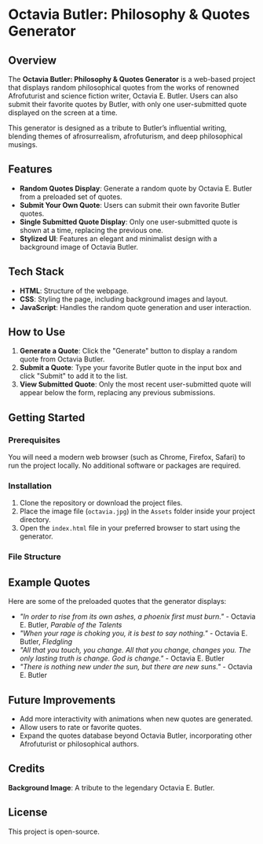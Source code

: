 # Octavia Butler: Philosophy & Quotes Generator

## Overview
The **Octavia Butler: Philosophy & Quotes Generator** is a web-based project that displays random philosophical quotes from the works of renowned Afrofuturist and science fiction writer, Octavia E. Butler. Users can also submit their favorite quotes by Butler, with only one user-submitted quote displayed on the screen at a time.

This generator is designed as a tribute to Butler’s influential writing, blending themes of afrosurrealism, afrofuturism, and deep philosophical musings.

## Features
- **Random Quotes Display**: Generate a random quote by Octavia E. Butler from a preloaded set of quotes.
- **Submit Your Own Quote**: Users can submit their own favorite Butler quotes.
- **Single Submitted Quote Display**: Only one user-submitted quote is shown at a time, replacing the previous one.
- **Stylized UI**: Features an elegant and minimalist design with a background image of Octavia Butler.

## Tech Stack
- **HTML**: Structure of the webpage.
- **CSS**: Styling the page, including background images and layout.
- **JavaScript**: Handles the random quote generation and user interaction.

## How to Use
1. **Generate a Quote**: Click the "Generate" button to display a random quote from Octavia Butler.
2. **Submit a Quote**: Type your favorite Butler quote in the input box and click "Submit" to add it to the list.
3. **View Submitted Quote**: Only the most recent user-submitted quote will appear below the form, replacing any previous submissions.

## Getting Started
### Prerequisites
You will need a modern web browser (such as Chrome, Firefox, Safari) to run the project locally. No additional software or packages are required.

### Installation
1. Clone the repository or download the project files.
2. Place the image file (`octavia.jpg`) in the `Assets` folder inside your project directory.
3. Open the `index.html` file in your preferred browser to start using the generator.

### File Structure

## Example Quotes
Here are some of the preloaded quotes that the generator displays:
- *"In order to rise from its own ashes, a phoenix first must burn."* - Octavia E. Butler, _Parable of the Talents_
- *"When your rage is choking you, it is best to say nothing."* - Octavia E. Butler, _Fledgling_
- *"All that you touch, you change. All that you change, changes you. The only lasting truth is change. God is change."* - Octavia E. Butler
- *"There is nothing new under the sun, but there are new suns."* - Octavia E. Butler

## Future Improvements
- Add more interactivity with animations when new quotes are generated.
- Allow users to rate or favorite quotes.
- Expand the quotes database beyond Octavia Butler, incorporating other Afrofuturist or philosophical authors.

## Credits
**Background Image**: A tribute to the legendary Octavia E. Butler.

## License
This project is open-source.